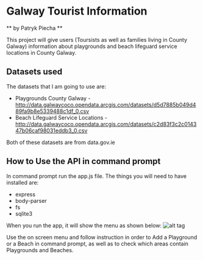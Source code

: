 # Galway Tourist Information
** by Patryk Piecha **

This project will give users (Toursists as well as families living in County Galway) information about playgrounds and beach lifeguard service locations in County Galway.

## Datasets used
The datasets that I am going to use are:

  - Playgrounds County Galway - http://data.galwaycoco.opendata.arcgis.com/datasets/d5d7885b049d489fa9b8e5339488c1df_0.csv
  - Beach Lifeguard Service Locations - http://data.galwaycoco.opendata.arcgis.com/datasets/c2d83f3c2c014347b06caf98031eddb3_0.csv

Both of these datasets are from data.gov.ie

## How to Use the API in command prompt
In command prompt run the app.js file. The things you will need to have installed are:

- express
- body-parser
- fs
- sqlite3

When you run the app, it will show the menu as shown below:
![alt tag](http://i.imgur.com/ELNUS7O.jpg)

Use the on screen menu and follow instruction in order to Add a Playground or a Beach in command prompt, as well as to check which areas contain Playgrounds and Beaches.





